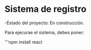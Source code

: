 <h1> Sistema de registro </h1>

-Estado del proyecto: En construcción.

Para ejecurae el sistema, debes poner:

'''npm install react
